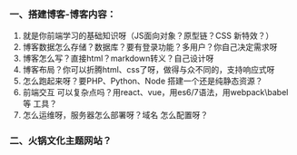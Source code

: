 ### 一、搭建博客-博客内容：

1. 就是你前端学习的基础知识呀（JS面向对象？原型链？CSS 新特效？）
2. 博客数据怎么存储？数据库？要有登录功能？多用户？你自己决定需求呀
3. 博客怎么写？直接html？markdown转义？自己设计呀
4. 博客布局？你可以折腾html、css了呀，做得与众不同的，支持响应式呀
5. 怎么跑起来呀？要PHP、Python、Node 搭建一个还是纯静态资源？
6. 前端交互 可以复杂点吗？用react、vue，用es6/7语法，用webpack\babel等 工具？
7. 怎么运维呀，服务器怎么部署呀？域名 怎么配置呀？

### 二、火锅文化主题网站？

